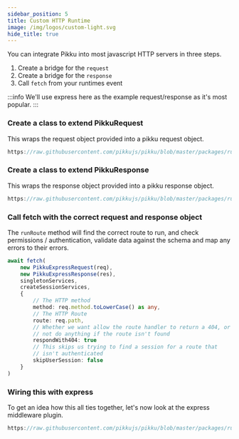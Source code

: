 ```yaml
---
sidebar_position: 5
title: Custom HTTP Runtime
image: /img/logos/custom-light.svg
hide_title: true
---
```


<DocHeaderHero title={frontMatter.title} image={frontMatter.image} />

You can integrate Pikku into most javascript HTTP servers in three steps.

1) Create a bridge for the `request`
2) Create a bridge for the `response`
3) Call `fetch` from your runtimes event

:::info
We'll use express here as the example request/response as it's most popular.
:::

### Create a class to extend PikkuRequest

This wraps the request object provided into a pikku request object.

```typescript reference title="Pikku Express Request"
https://raw.githubusercontent.com/pikkujs/pikku/blob/master/packages/runtimes/express-middleware/src/pikku-express-request.ts
```

### Create a class to extend PikkuResponse

This wraps the response object provided into a pikku response object.

```typescript reference title="Pikku Express Response"
https://raw.githubusercontent.com/pikkujs/pikku/blob/master/packages/runtimes/express-middleware/src/pikku-express-response.ts
```

### Call fetch with the correct request and response object

The `runRoute` method will find the correct route to run, and check permissions / authentication, validate data against the schema and map any errors to their errors.

```typescript title="Pikku Middleware"
await fetch(
    new PikkuExpressRequest(req),
    new PikkuExpressResponse(res),
    singletonServices,
    createSessionServices,
    {
        // The HTTP method
        method: req.method.toLowerCase() as any,
        // The HTTP Route
        route: req.path,
        // Whether we want allow the route handler to return a 404, or 
        // not do anything if the route isn't found
        respondWith404: true
        // This skips us trying to find a session for a route that 
        // isn't authenticated
        skipUserSession: false
    }
)
```

### Wiring this with express

To get an idea how this all ties together, let's now look at the express middleware plugin.

```typescript reference title="Pikku Express Middleware"
https://raw.githubusercontent.com/pikkujs/pikku/blob/master/packages/runtimes/express-middleware/src/pikku-express-middleware.ts
```